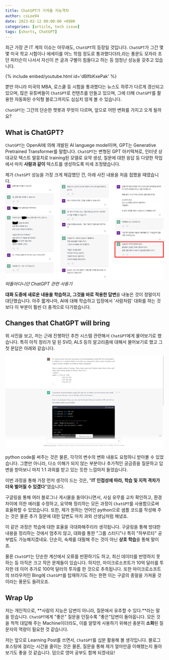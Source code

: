 ```yaml
---
title: ChatGPT가 가져올 지능격차
author: csLee94
date: 2023-02-12 00:00:00 +0900
categories: [article, tech issue]
tags: [shorts, ChatGPT]
---
```


최근 가장 큰 IT 계의 이슈는 아무래도, `ChatGPT`의 등장일 것입니다. `ChatGPT`가 그간 몇몇 미국 학교 시험이나 에세이를 어느 학점 정도로 통과했다더라,라는 풍문도 모자라 조던 피터슨이 나서서 자신이 쓴 글과 구별이 힘들다고 하는 등 엄청난 성능을 갖추고 있습니다.

{% include embed/youtube.html id='dBlfbKxePak' %}

뿐만 아니라 미국의 MBA, 로스쿨 등 시험을 통과했다는 뉴스도 하루가 다르게 갱신되고 있으며, 많은 유튜버들이 `ChatGPT`로 컨텐츠를 만들고 있으며, 그에 더해 `ChatGPT`를 활용한 자동화된 수익형 블로그까지도 심심치 않게 볼 수 있습니다.

`ChatGPT`는 그간의 단순한 챗봇과 무엇이 다르며, 앞으로 어떤 변화를 가지고 오게 될까요?

## What is ChatGPT?
`ChatGPT`는 OpenAI에 의해 개발된 AI languege model이며, GPT는 Generative Pretrained Transformer를 말합니다. `ChatGPT`는 변형된 GPT 아키텍쳐로, 인터넷 상 대규모 텍스트 말뭉치로 training된 모델로 요약 생성, 질문에 대한 응답 등 다양한 작업에서 마치 **사람과 같이** 텍스트를 생성하도록 미세 조정됐습니다.

제가 `ChatGPT` 성능을 가장 크게 체감했던 건, 아래 사진 내용을 처음 접했을 때였습니다.
![img](/assets/img/others/chatgpt_0.png)
_떠돌아다니던 ChatGPT 관련 사용기_

**대화 도중에 새로운 내용을 학습하고, 그것을 바로 적용한 답변**을 내놓은 것이 정말이지 대단했습니다. 아주 짧게나마, AI에 대해 학습하고 입장에서 '사람처럼' 대화를 하는 것보다 이 부분이 훨씬 더 충격으로 다가왔습니다.

## Changes that ChatGPT will bring
위 사진을 보고, 저는 근래 진행하던 추천 시스템 관련해서 `ChatGPT`에게 물어보기로 했습니다.
특히 아직 정리가 덜 된 SVD, ALS 등의 알고리즘에 대해서 물어보기로 했고 그 첫 문답은 아래와 같습니다.

![img](/assets/img/others/chatgpt_1.png)

python code를 써주는 것은 물론, 각각의 변수의 변화 내용도 요청하니 받아볼 수 있었습니다. 그뿐만 아니라, 다소 이해가 되지 않는 부분이나 추가적인 궁금증을 질문하고 답변을 받아보니 마치 1:1 과외를 받고 있는 듯한 느낌마저 들었습니다.

이번 과정을 통해 가장 먼저 생각이 드는 것은, "**IT 인접성에 따라, 학습 및 지적 격차가 더욱 벌어질 수 있겠다**"였습니다. 

구글링을 통해 여러 블로그나 게시물을 돌아다니면서, 사실 유무를 교차 확인하고, 환경 차이에 의한 에러를 수정하고, 요약해 정리하는 모든 과정이 `ChatGPT`를 사용함으로써 효율화할 수 있었습니다. 또한, 제가 원하는 언어인 python으로 샘플 코드를 작성해 주는 것은 물론 추가 질문에 대한 답변도 마치 과외 선생님처럼 해냈죠.

이 같은 과정은 학습에 대한 효율을 극대화해주리라 생각됩니다. 구글링을 통해 방대한 내용을 정리하는 것에서 멈추지 않고, 대화를 통한 "그룹 스터디"나 특히 "하부르타" 공부법도 가능해지겠네요.  단순히, 숙제를 대필해 주는 것이 아닌 **상호 학습**을 통해 말이죠. 

물론 `ChatGPT`는 단순한 계산에서 오류를 반환하기도 하고, 최신 데이터를 반영하지 못하는 등 아직은 크고 작은 문제들이 있습니다. 하지만, 마이크로소프트가 10억 달러를 투자한 데 이어 추가로 100억 달러의 투자를 한 것으로 추측됩니다. 또한 마이크로소프트의 브라우저인 Bing에 `ChatGPT`를 탑재하기도 하는 한편 이는 구글의 종말을 가져올 것이라는 풍문도 들려오죠.

## Wrap Up

저는 개인적으로, **사람의 지능은 답변이 아니라, 질문에서 유추할 수 있다.**라는 말을 믿습니다. `ChatGPT`에게 "좋은" 질문을 던질수록 "좋은"답변이 돌아옵니다. 모든 것을 척척 대답해 주는 Machine이더라도, 이를 알맞게 사용하기 위해선 충분히 **소화**된 질문자의 역량이 필요한 것 같습니다.

저는 앞으로 Learning Post를 쓰면서, `ChatGPT`를 십분 활용해 볼 생각입니다. 블로그 포스팅에 걸리는 시간을 줄이는 것은 물론, 질문을 통해 제가 얼마만큼 이해했는지 돌아보기도 좋을 것 같습니다. 덤으로 영어 공부도 함께 되겠네요!